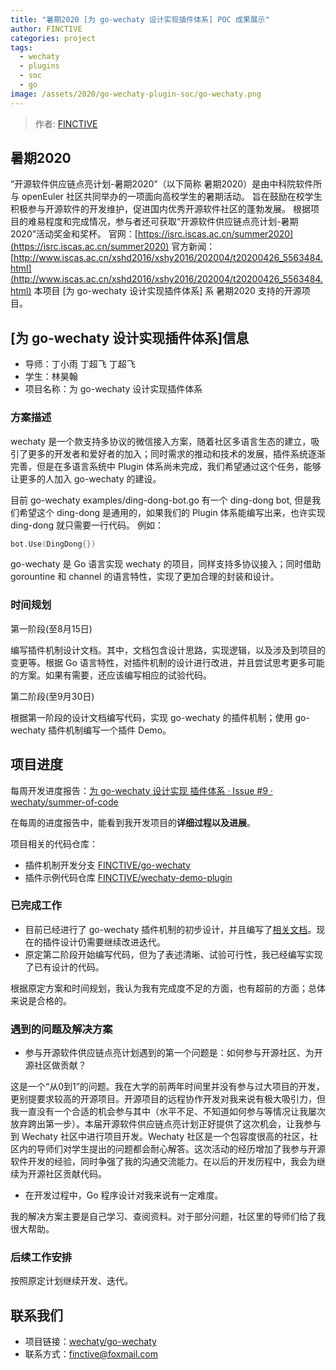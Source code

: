 ```yaml
---
title: "暑期2020 [为 go-wechaty 设计实现插件体系] POC 成果展示"
author: FINCTIVE
categories: project
tags:
  - wechaty
  - plugins
  - soc
  - go
image: /assets/2020/go-wechaty-plugin-soc/go-wechaty.png
---
```


> 作者: [FINCTIVE](https://github.com/finctive)

## 暑期2020

“开源软件供应链点亮计划-暑期2020”（以下简称 暑期2020）是由中科院软件所与 openEuler 社区共同举办的一项面向高校学生的暑期活动。
旨在鼓励在校学生积极参与开源软件的开发维护，促进国内优秀开源软件社区的蓬勃发展。
根据项目的难易程度和完成情况，参与者还可获取“开源软件供应链点亮计划-暑期2020”活动奖金和奖杯。
官网：[https://isrc.iscas.ac.cn/summer2020](https://isrc.iscas.ac.cn/summer2020) 官方新闻：[http://www.iscas.ac.cn/xshd2016/xshy2016/202004/t20200426_5563484.html](http://www.iscas.ac.cn/xshd2016/xshy2016/202004/t20200426_5563484.html)
本项目 [为 go-wechaty 设计实现插件体系] 系 暑期2020 支持的开源项目。

## [为 go-wechaty 设计实现插件体系]信息

- 导师：丁小雨 丁超飞 丁超飞
- 学生：林昊翰
- 项目名称：为 go-wechaty 设计实现插件体系

### 方案描述

wechaty 是一个款支持多协议的微信接入方案，随着社区多语言生态的建立，吸引了更多的开发者和爱好者的加入；同时需求的推动和技术的发展，插件系统逐渐完善，但是在多语言系统中 Plugin 体系尚未完成，我们希望通过这个任务，能够让更多的人加入 go-wechaty 的建设。

目前 go-wechaty examples/ding-dong-bot.go 有一个 ding-dong bot, 但是我们希望这个 ding-dong 是通用的，如果我们的 Plugin 体系能编写出来，也许实现 ding-dong 就只需要一行代码。
例如：

```go
bot.Use(DingDong{})
```

go-wechaty 是 Go 语言实现 wechaty 的项目，同样支持多协议接入；同时借助 gorountine 和 channel 的语言特性，实现了更加合理的封装和设计。

### 时间规划

第一阶段(至8月15日)

编写插件机制设计文档。其中，文档包含设计思路，实现逻辑，以及涉及到项目的变更等。根据 Go 语言特性，对插件机制的设计进行改进，并且尝试思考更多可能的方案。如果有需要，还应该编写相应的试验代码。

第二阶段(至9月30日)

根据第一阶段的设计文档编写代码，实现 go-wechaty 的插件机制；使用 go-wechaty 插件机制编写一个插件 Demo。

## 项目进度

每周开发进度报告：[为 go-wechaty 设计实现 插件体系 · Issue #9 · wechaty/summer-of-code](https://github.com/wechaty/summer-of-code/issues/9)

在每周的进度报告中，能看到我开发项目的**详细过程以及进展**。

项目相关的代码仓库：

- 插件机制开发分支 [FINCTIVE/go-wechaty](https://github.com/FINCTIVE/go-wechaty/tree/plugin)
- 插件示例代码仓库 [FINCTIVE/wechaty-demo-plugin](https://github.com/FINCTIVE/wechaty-demo-plugin)

### 已完成工作

- 目前已经进行了 go-wechaty 插件机制的初步设计，并且编写了[相关文档](https://github.com/wechaty/summer-of-code/issues/9#issuecomment-673422731)。现在的插件设计仍需要继续改进迭代。
- 原定第二阶段开始编写代码，但为了表述清晰、试验可行性，我已经编写实现了已有设计的代码。

根据原定方案和时间规划，我认为我有完成度不足的方面，也有超前的方面；总体来说是合格的。

### 遇到的问题及解决方案

- 参与开源软件供应链点亮计划遇到的第一个问题是：如何参与开源社区、为开源社区做贡献？

这是一个“从0到1”的问题。我在大学的前两年时间里并没有参与过大项目的开发，更别提要求较高的开源项目。开源项目的远程协作开发对我来说有极大吸引力，但我一直没有一个合适的机会参与其中（水平不足、不知道如何参与等情况让我屡次放弃跨出第一步）。本届开源软件供应链点亮计划正好提供了这次机会，让我参与到 Wechaty 社区中进行项目开发。Wechaty 社区是一个包容度很高的社区，社区内的导师们对学生提出的问题都会耐心解答。这次活动的经历增加了我参与开源软件开发的经验，同时争强了我的沟通交流能力。在以后的开发历程中，我会为继续为开源社区贡献代码。

- 在开发过程中，Go 程序设计对我来说有一定难度。

我的解决方案主要是自己学习、查阅资料。对于部分问题，社区里的导师们给了我很大帮助。

### 后续工作安排

按照原定计划继续开发、迭代。

## 联系我们

- 项目链接：[wechaty/go-wechaty](https://github.com/wechaty/go-wechaty)
- 联系方式：finctive@foxmail.com
